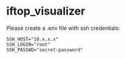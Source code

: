 # iftop_visualizer

Please create a .env file with ssh credentials:

	SSH_HOST="10.x.x.x"
	SSH_LOGIN="root"
	SSH_PASSWD="secret-password"
